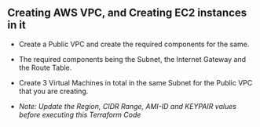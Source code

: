 ## Creating AWS VPC, and Creating EC2 instances in it ##
- Create a Public VPC and create the required components for the same.
- The required components being the Subnet, the Internet Gateway and the Route Table.
- Create 3 Virtual Machines in total in the same Subnet for the Public VPC that you are creating.

- *Note: Update the Region, CIDR Range, AMI-ID and KEYPAIR values before executing this Terraform Code*
